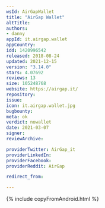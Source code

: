 ```yaml
---
wsId: AirGapWallet
title: "AirGap Wallet"
altTitle: 
authors:
- danny
appId: it.airgap.wallet
appCountry: 
idd: 1420996542
released: 2018-08-24
updated: 2021-12-15
version: "3.14.0"
stars: 4.07692
reviews: 13
size: 105248768
website: https://airgap.it/
repository: 
issue: 
icon: it.airgap.wallet.jpg
bugbounty: 
meta: ok
verdict: nowallet
date: 2021-03-07
signer: 
reviewArchive:

providerTwitter: AirGap_it
providerLinkedIn: 
providerFacebook: 
providerReddit: AirGap

redirect_from:

---
```


{% include copyFromAndroid.html %}
